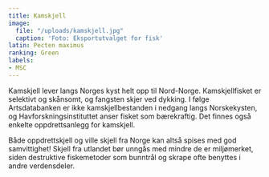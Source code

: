 ```yaml
---
title: Kamskjell
image:
  file: "/uploads/kamskjell.jpg"
  caption: 'Foto: Eksportutvalget for fisk'
latin: Pecten maximus
ranking: Green
labels:
- MSC
---
```


Kamskjell lever langs Norges kyst helt opp til Nord-Norge. Kamskjellfisket er selektivt og skånsomt, og fangsten skjer ved dykking. I følge Artsdatabanken er ikke kamskjellbestanden i nedgang langs Norskekysten, og Havforskningsinstituttet anser fisket som bærekraftig. Det finnes også enkelte oppdrettsanlegg for kamskjell.

Både oppdrettskjell og ville skjell fra Norge kan altså spises med god samvittighet! Skjell fra utlandet bør unngås med mindre de er miljømerket, siden destruktive fiskemetoder som bunntrål og skrape ofte benyttes i andre verdensdeler.